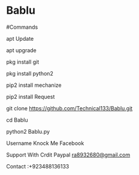 # Bablu
#Commands

apt Update


apt upgrade


pkg install git


pkg install python2


pip2 install mechanize



pip2 install Request


git clone https://github.com/Technical133/Bablu.git


cd Bablu 


python2 Bablu.py


Username Knock Me Facebook




Support With Crdit Paypal
ra8932680@gmail.com




Contact  :+923488136133
